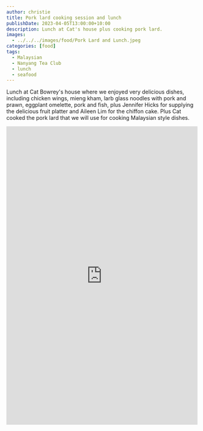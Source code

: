 ```yaml
---
author: christie
title: Pork lard cooking session and lunch
publishDate: 2023-04-05T13:00:00+10:00
description: Lunch at Cat's house plus cooking pork lard.
images:
  - ../../../images/food/Pork Lard and Lunch.jpeg
categories: [food]
tags:
  - Malaysian
  - Nanyang Tea Club
  - lunch
  - seafood
---
```

Lunch at Cat Bowrey's house where we enjoyed very delicious dishes, including chicken wings, mieng kham, larb glass noodles with pork and prawn, eggplant omelette, pork and fish, plus Jennifer Hicks for supplying the delicious fruit platter and Aileen Lim for the chiffon cake. Plus Cat cooked the pork lard that we will use for cooking Malaysian style dishes.

<iframe src="https://www.facebook.com/plugins/post.php?href=https%3A%2F%2Fwww.facebook.com%2Fchris1.tham%2Fposts%2Fpfbid035VwC5b2chxzaWuBLieTMrHzwgKxP5DJ5SJamTmP7bRxeVxdNXzYt4rBPhZ9NgKwZl&show_text=true&width=500" width="500" height="781" style="border:none;overflow:hidden" scrolling="no" frameborder="0" allowfullscreen="true" allow="autoplay; clipboard-write; encrypted-media; picture-in-picture; web-share"></iframe>
